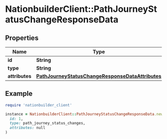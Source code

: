 # NationbuilderClient::PathJourneyStatusChangeResponseData

## Properties

| Name | Type | Description | Notes |
| ---- | ---- | ----------- | ----- |
| **id** | **String** |  |  |
| **type** | **String** |  |  |
| **attributes** | [**PathJourneyStatusChangeResponseDataAttributes**](PathJourneyStatusChangeResponseDataAttributes.md) |  | [optional] |

## Example

```ruby
require 'nationbuilder_client'

instance = NationbuilderClient::PathJourneyStatusChangeResponseData.new(
  id: 1,
  type: path_journey_status_changes,
  attributes: null
)
```

